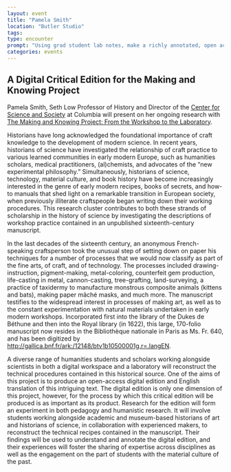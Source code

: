 ```yaml
---
layout: event
title: "Pamela Smith"
location: "Butler Studio"
tags:
type: encounter
prompt: "Using grad student lab notes, make a richly annotated, open access critical edition of an early modern 'book of secrets' containing technical recipes and working notes."
categories: events
---
```


## A Digital Critical Edition for the Making and Knowing Project

Pamela Smith, Seth Low Professor of History and Director of the [Center for Science and Society](http://scienceandsociety.columbia.edu/) at Columbia will present on her ongoing research with [The Making and Knowing Project: From the Workshop to the Laboratory](http://scienceandsociety.columbia.edu/research-clusters/from-the-workshop-to-the-laboratory/).

Historians have long acknowledged the foundational importance of craft knowledge to the development of modern science.  In recent years, historians of science have investigated the relationship of craft practice to various learned communities in early modern Europe, such as humanities scholars, medical practitioners, (al)chemists, and advocates of the “new experimental philosophy.” Simultaneously, historians of science, technology, material culture, and book history have become increasingly interested in the genre of early modern recipes, books of secrets, and how-to manuals that shed light on a remarkable transition in European society, when previously illiterate craftspeople began writing down their working procedures.  This research cluster contributes to both these strands of scholarship in the history of science by investigating the descriptions of workshop practice contained in an unpublished sixteenth-century manuscript. 

In the last decades of the sixteenth century, an anonymous French-speaking craftsperson took the unusual step of setting down on paper his techniques for a number of processes that we would now classify as part of the fine arts, of craft, and of technology. The processes included drawing-instruction, pigment-making, metal-coloring, counterfeit gem production, life-casting in metal, cannon-casting, tree-grafting, land-surveying, a practice of taxidermy to manufacture monstrous composite animals (kittens and bats), making paper mâché masks, and much more. The manuscript testifies to the widespread interest in processes of making art, as well as to the constant experimentation with natural materials undertaken in early modern workshops. Incorporated first into the library of the Dukes de Béthune and then into the Royal library (in 1622), this large, 170-folio manuscript now resides in the Bibliothèque nationale in Paris as Ms. Fr. 640, and has been digitized by <http://gallica.bnf.fr/ark:/12148/btv1b10500001g.r=.langEN>.

A diverse range of humanities students and scholars working alongside scientists in both a digital workspace and a laboratory will reconstruct the technical procedures contained in this historical source.  One of the aims of this project is to produce an open-access digital edition and English translation of this intriguing text. The digital edition is only one dimension of this project, however, for the process by which this critical edition will be produced is as important as its product. Research for the edition will form an experiment in both pedagogy and humanistic research. It will involve students working alongside academic and museum-based historians of art and historians of science, in collaboration with experienced makers, to reconstruct the technical recipes contained in the manuscript. Their findings will be used to understand and annotate the digital edition, and their experiences will foster the sharing of expertise across disciplines as well as the engagement on the part of students with the material culture of the past.
